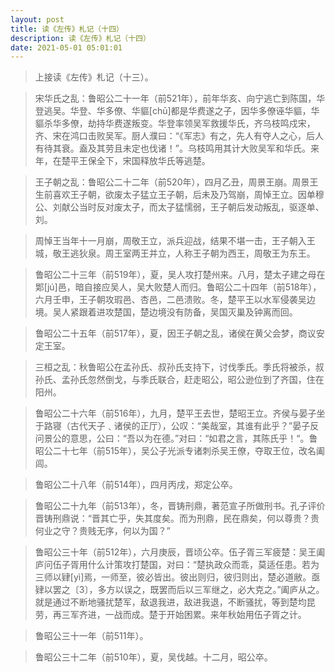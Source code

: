 ```yaml
---
layout: post
title: 读《左传》札记（十四）
description: 读《左传》札记（十四）
date: 2021-05-01 05:01:01
---
```


> 上接读《左传》札记（十三）。

> 宋华氏之乱：鲁昭公二十一年（前521年），前年华亥、向宁逃亡到陈国，华登逃吴。华登、华多僚、华貙[chū]都是华费遂之子，因华多僚诬华貙，华貙杀华多僚，劫持华费遂叛变。华登率领吴军救援华氏，齐乌枝鸣戍宋，齐、宋在鸿口击败吴军。厨人濮曰：“《军志》有之，先人有夺人之心，后人有待其衰。盍及其劳且未定也伐诸！”。乌枝鸣用其计大败吴军和华氏。来年，在楚平王保全下，宋国释放华氏等逃楚。

> 王子朝之乱：鲁昭公二十二年（前520年），四月乙丑，周景王崩。周景王生前喜欢王子朝，欲废太子猛立王子朝，后未及乃驾崩，周悼王立。因单穆公、刘献公当时反对废太子，而太子猛懦弱，王子朝后发动叛乱，驱逐单、刘。

> 周悼王当年十一月崩，周敬王立，派兵迎战，结果不堪一击，王子朝入王城，敬王逃狄泉。周王室两王并立，人称王子朝为西王，周敬王为东王。

> 鲁昭公二十三年（前519年），夏，吴人攻打楚州来。八月，楚太子建之母在郹[jú]邑，暗自接应吴人，吴大败楚人而归。鲁昭公二十四年（前518年），六月壬申，王子朝攻瑕邑、杏邑，二邑溃败。冬，楚平王以水军侵袭吴边境。吴人紧跟着进攻楚国，楚边境没有防备，吴国灭巢及钟离而回。

> 鲁昭公二十五年（前517年），夏，因王子朝之乱，诸侯在黄父会梦，商议安定王室。

> 三桓之乱：秋鲁昭公在孟孙氏、叔孙氏支持下，讨伐季氏。季氏将被杀，叔孙氏、孟孙氏忽然倒戈，与季氏联合，赶走昭公，昭公逊位到了齐国，住在阳州。

> 鲁昭公二十六年（前516年），九月，楚平王去世，楚昭王立。齐侯与晏子坐于路寝（古代天子﹑诸侯的正厅），公叹：“美哉室，其谁有此乎？”晏子反问景公的意思，公曰：“吾以为在德。”对曰：“如君之言，其陈氏乎！“。鲁昭公二十七年（前515年），吴公子光派专诸刺杀吴王僚，夺取王位，改名阖闾。

> 鲁昭公二十八年（前514年），四月丙戌，郑定公卒。

> 鲁昭公二十九年（前513年），冬，晋铸刑鼎，著范宣子所做刑书。孔子评价晋铸刑鼎说：“晋其亡乎，失其度矣。而为刑鼎，民在鼎矣，何以尊贵？贵何业之守？贵贱无序，何以为国？”

> 鲁昭公三十年（前512年），六月庚辰，晋顷公卒。伍子胥三军疲楚：吴王阖庐问伍子胥用什么计策攻打楚国，对曰：“楚执政众而乖，莫适任患。若为三师以肄[yì]焉，一师至，彼必皆出。彼出则归，彼归则出，楚必道敝。亟肄以罢之〔3〕，多方以误之，既罢而后以三军继之，必大克之。”阖庐从之。就是通过不断地骚扰楚军，敌退我进，敌进我退，不断骚扰，等到楚均昆劳，再三军齐进，一战而成。楚于开始困累。来年秋始用伍子胥之计。

> 鲁昭公三十一年（前511年）。

> 鲁昭公三十二年（前510年），夏，吴伐越。十二月，昭公卒。